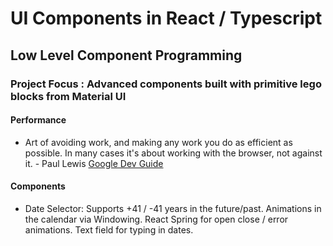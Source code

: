 # UI Components in React / Typescript

## Low Level Component Programming

### Project Focus : Advanced components built with primitive lego blocks from Material UI

#### Performance

- Art of avoiding work, and making any work you do as efficient as possible. In many cases it's about working with the browser, not against it. - Paul Lewis [Google Dev Guide](https://developers.google.com/web/fundamentals/performance/rendering/)

#### Components

- Date Selector: Supports +41 / -41 years in the future/past. Animations in the calendar via Windowing. React Spring for open close / error animations. Text field for typing in dates.
